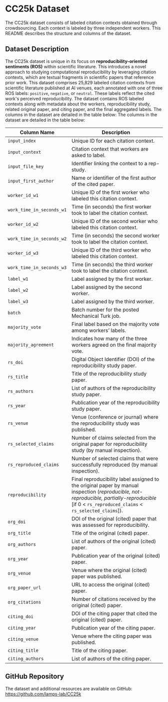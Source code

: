 # CC25k Dataset

The CC25k dataset consists of labeled citation contexts obtained through crowdsourcing. Each context is labeled by three independent workers. This README describes the structure and columns of the dataset.

## Dataset Description

The CC25k dataset is unique in its focus on **reproducibility-oriented sentiments (ROS)** within scientific literature. This introduces a novel approach to studying computational reproducibility by leveraging citation contexts, which are textual fragments in scientific papers that reference prior work. This dataset comprises 25,829 labeled citation contexts from scientific literature published at AI venues, each annotated with one of three ROS labels: `positive`, `negative`, or `neutral`. These labels reflect the cited work's perceived reproducibility. The dataset contains ROS labeled contexts along with metadata about the workers, reproducibility study, related original paper, and citing paper, and the final aggregated labels. The columns in the dataset are detailed in the table below:  The columns in the dataset are detailed in the table below:  


| **Column Name**               | **Description** |
|---------------------------|------------|
| `input_index`            | Unique ID for each citation context. |
| `input_context`          | Citation context that workers are asked to label. |
| `input_file_key`         | Identifier linking the context to a rep-study. |
| `input_first_author`     | Name or identifier of the first author of the cited paper. |
| `worker_id_w1`          | Unique ID of the first worker who labeled this citation context. |
| `work_time_in_seconds_w1` | Time (in seconds) the first worker took to label the citation context. |
| `worker_id_w2`          | Unique ID of the second worker who labeled this citation context. |
| `work_time_in_seconds_w2` | Time (in seconds) the second worker took to label the citation context. |
| `worker_id_w3`          | Unique ID of the third worker who labeled this citation context. |
| `work_time_in_seconds_w3` | Time (in seconds) the third worker took to label the citation context. |
| `label_w1`              | Label assigned by the first worker. |
| `label_w2`              | Label assigned by the second worker. |
| `label_w3`              | Label assigned by the third worker. |
| `batch`                 | Batch number for the posted Mechanical Turk job. |
| `majority_vote`         | Final label based on the majority vote among workers’ labels. |
| `majority_agreement`    | Indicates how many of the three workers agreed on the final majority vote. |
| `rs_doi`               | Digital Object Identifier (DOI) of the reproducibility study paper. |
| `rs_title`             | Title of the reproducibility study paper. |
| `rs_authors`           | List of authors of the reproducibility study paper. |
| `rs_year`              | Publication year of the reproducibility study paper. |
| `rs_venue`             | Venue (conference or journal) where the reproducibility study was published. |
| `rs_selected_claims`   | Number of claims selected from the original paper for reproducibility study (by manual inspection). |
| `rs_reproduced_claims` | Number of selected claims that were successfully reproduced (by manual inspection). |
| `reproducibility`      | Final reproducibility label assigned to the original paper by manual inspection (*reproducible, not-reproducible, partially-reproducible* [if 0 < `rs_reproduced_claims` < `rs_selected_claims`]). |
| `org_doi`              | DOI of the original (cited) paper that was assessed for reproducibility. |
| `org_title`            | Title of the original (cited) paper. |
| `org_authors`          | List of authors of the original (cited) paper. |
| `org_year`             | Publication year of the original (cited) paper. |
| `org_venue`           | Venue where the original (cited) paper was published. |
| `org_paper_url`        | URL to access the original (cited) paper. |
| `org_citations`        | Number of citations received by the original (cited) paper. |
| `citing_doi`          | DOI of the citing paper that cited the original (cited) paper. |
| `citing_year`         | Publication year of the citing paper. |
| `citing_venue`        | Venue where the citing paper was published. |
| `citing_title`        | Title of the citing paper. |
| `citing_authors`      | List of authors of the citing paper. |



## GitHub Repository
The dataset and additional resources are available on GitHub:
https://github.com/lamps-lab/CC25k